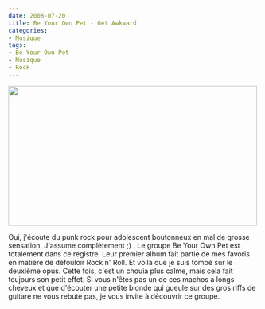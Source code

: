 ```yaml
---
date: 2008-07-20
title: Be Your Own Pet - Get Awkward
categories:
- Musique
tags:
- Be Your Own Pet
- Musique
- Rock
---
```

<img class="alignnone size-medium wp-image-556" title="Be Your Own Pet" src="https://dlgjp9x71cipk.cloudfront.net/2008/07/beyourownpet.png" alt="" width="500" height="281" />

Oui, j'écoute du punk rock pour adolescent boutonneux en mal de grosse sensation. J'assume complètement ;) . Le groupe Be Your Own Pet est totalement dans ce registre. Leur premier album fait partie de mes favoris en matière de défouloir Rock n' Roll. Et voilà que je suis tombé sur le deuxième opus. Cette fois, c'est un chouia plus calme, mais cela fait toujours son petit effet. Si vous n'êtes pas un de ces machos à longs cheveux et que d'écouter une petite blonde qui gueule sur des gros riffs de guitare ne vous rebute pas, je vous invite à découvrir ce groupe.

<!--more-->

<object width="425" height="344"><param name="movie" value="https://www.youtube.com/v/49MMy0vu3yo&hl=en&fs=1"></param><param name="allowFullScreen" value="true"></param><embed src="https://www.youtube.com/v/49MMy0vu3yo&hl=en&fs=1" type="application/x-shockwave-flash" allowfullscreen="true" width="425" height="344"></embed></object>

<object width="425" height="344"><param name="movie" value="https://www.youtube.com/v/p1Vr7Zgx6cc&hl=en&fs=1"></param><param name="allowFullScreen" value="true"></param><embed src="https://www.youtube.com/v/p1Vr7Zgx6cc&hl=en&fs=1" type="application/x-shockwave-flash" allowfullscreen="true" width="425" height="344"></embed></object>

<object width="425" height="344"><param name="movie" value="https://www.youtube.com/v/-OHb4b8Gvlw&hl=en&fs=1"></param><param name="allowFullScreen" value="true"></param><embed src="https://www.youtube.com/v/-OHb4b8Gvlw&hl=en&fs=1" type="application/x-shockwave-flash" allowfullscreen="true" width="425" height="344"></embed></object>
